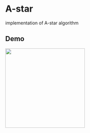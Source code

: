 # A-star
implementation of A-star algorithm

## Demo
<img src="/video/start path.gif" height="250"/> 
